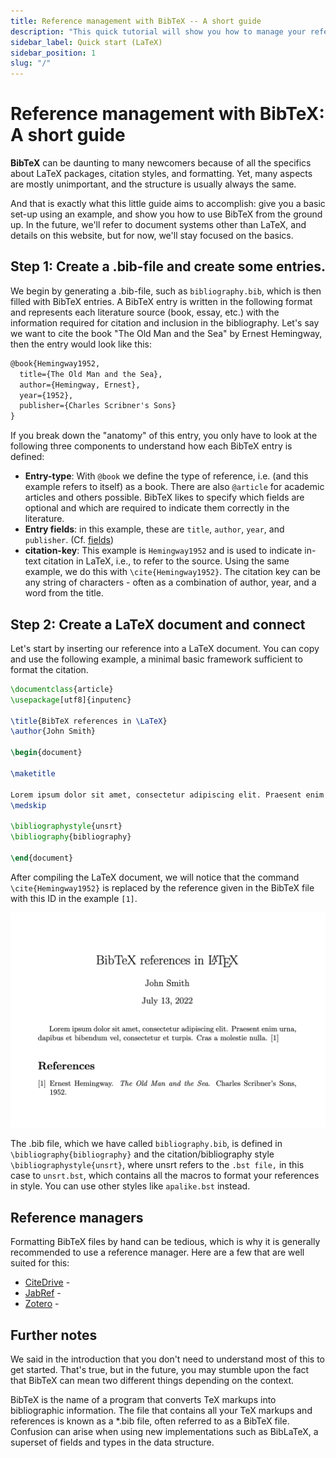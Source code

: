 ```yaml
---
title: Reference management with BibTeX -- A short guide
description: "This quick tutorial will show you how to manage your references using BibTeX. BibTeX is a reference management software that allows you to store and organize your references in a simple, easy-to-use format."
sidebar_label: Quick start (LaTeX)
sidebar_position: 1
slug: "/"
---
```


# Reference management with BibTeX: A short guide

**BibTeX** can be daunting to many newcomers because of all the specifics about LaTeX packages, citation styles, and formatting. Yet, many aspects are mostly unimportant, and the structure is usually always the same.

And that is exactly what this little guide aims to accomplish: give you a basic set-up using an example, and show you how to use BibTeX from the ground up. In the future, we'll refer to document systems other than LaTeX, and details on this website, but for now, we'll stay focused on the basics.


## Step 1: Create a .bib-file and create some entries.

We begin by generating a .bib-file, such as `bibliography.bib`, which is then filled with BibTeX entries. A BibTeX entry is written in the following format and represents each literature source (book, essay, etc.) with the information required for citation and inclusion in the bibliography.
Let's say we want to cite the book "The Old Man and the Sea" by Ernest Hemingway, then the entry would look like this:

```latex
@book{Hemingway1952,
  title={The Old Man and the Sea},
  author={Hemingway, Ernest},
  year={1952},
  publisher={Charles Scribner's Sons}
}
```

If you break down the "anatomy" of this entry, you only have to look at the following three components to understand how each BibTeX entry is defined:

* **Entry-type**: With `@book` we define the type of reference, i.e. (and this example refers to itself) as a book. There are also `@article` for academic articles and others possible. BibTeX likes to specify which fields are optional and which are required to indicate them correctly in the literature.
* **Entry fields**: in this example, these are `title`, `author`, `year`, and `publisher`. (Cf. [fields](./fields))
* **citation-key**: This example is `Hemingway1952` and is used to indicate in-text citation in LaTeX, i.e., to refer to the source. Using the same example, we do this with `\cite{Hemingway1952}`. The citation key can be any string of characters - often as a combination of author, year, and a word from the title.



## Step 2: Create a LaTeX document and connect

Let's start by inserting our reference into a LaTeX document. You can copy and use the following example, a minimal basic framework sufficient to format the citation.

```latex
\documentclass{article}
\usepackage[utf8]{inputenc}

\title{BibTeX references in \LaTeX}
\author{John Smith}

\begin{document}

\maketitle

Lorem ipsum dolor sit amet, consectetur adipiscing elit. Praesent enim urna, dapibus et bibendum vel, consectetur et turpis. Cras a molestie nulla. \cite{Hemingway1952}
\medskip

\bibliographystyle{unsrt}
\bibliography{bibliography}

\end{document}
```
After compiling the LaTeX document, we will notice that the command `\cite{Hemingway1952}` is replaced by the reference given in the BibTeX file with this ID in the example `[1]`.



!["BibTeX - LaTeX - Overleaf"](LaTeX_Overleaf_BibTeX-Example.png)

The .bib file, which we have called `bibliography.bib`, is defined in `\bibliography{bibliography}` and the citation/bibliography style `\bibliographystyle{unsrt}`, where unsrt refers to the `.bst file,` in this case to `unsrt.bst`, which contains all the macros to format your references in style. You can use other styles like `apalike.bst` instead.  

## Reference managers

Formatting BibTeX files by hand can be tedious, which is why it is generally recommended to use a reference manager. Here are a few that are well suited for this:

* [CiteDrive](https://www.citedrive.com/) -
* [JabRef](https://www.jabref.org/) -
* [Zotero](https://www.zotero.org/) -

## Further notes

We said in the introduction that you don't need to understand most of this to get started. That's true, but in the future, you may stumble upon the fact that BibTeX can mean two different things depending on the context.

BibTeX is the name of a program that converts TeX markups into bibliographic information. The file that contains all your TeX markups and references is known as a *.bib file, often referred to as a BibTeX file. Confusion can arise when using new implementations such as BibLaTeX, a superset of fields and types in the data structure.
